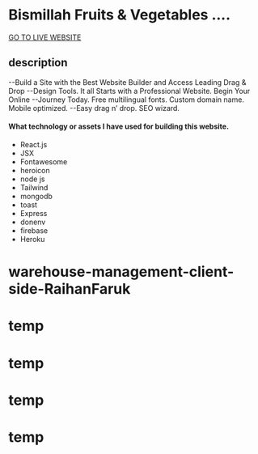 # Bismillah Fruits & Vegetables ....

[GO TO LIVE WEBSITE](https://asighnment-11-projects.web.app/)

## description
--Build a Site with the Best Website Builder and Access Leading Drag & Drop --Design Tools. It all Starts with a Professional Website. Begin Your Online --Journey Today. Free multilingual fonts. Custom domain name. Mobile optimized. --Easy drag n’ drop. SEO wizard.

#### What technology or assets I have used for building this website.
* React.js
* JSX
* Fontawesome
* heroicon
* node js 
* Tailwind
* mongodb
* toast
* Express
* donenv
* firebase
* Heroku
# warehouse-management-client-side-RaihanFaruk

# temp
# temp
# temp
# temp
